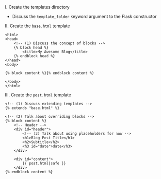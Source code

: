 I. Create the templates directory
  - Discuss the `template_folder` keyword argument to the Flask constructor

II. Create the `base.html` template

    <html>
    <head>
        <!-- (1) Discuss the concept of blocks -->
        {% block head %}
            <title>My Awesome Blog</title>
        {% endblock head %}
    </head>
    <body>

    {% block content %}{% endblock content %}

    </body>
    </html>

III. Create the `post.html` template

    <!-- (1) Discuss extending templates -->
    {% extends "base.html" %}

    <!-- (2) Talk about overriding blocks -->
    {% block content %}
        <!-- Header -->
        <div id="header">
            <!-- (3) Talk about using placeholders for now -->
            <h1>Blog Post Title</h1>
            <h2>Subtitle</h2>
            <h3 id="date">date</h3>
        </div>

        <div id="content">
            {{ post.html|safe }}
        </div>
    {% endblock content %}

